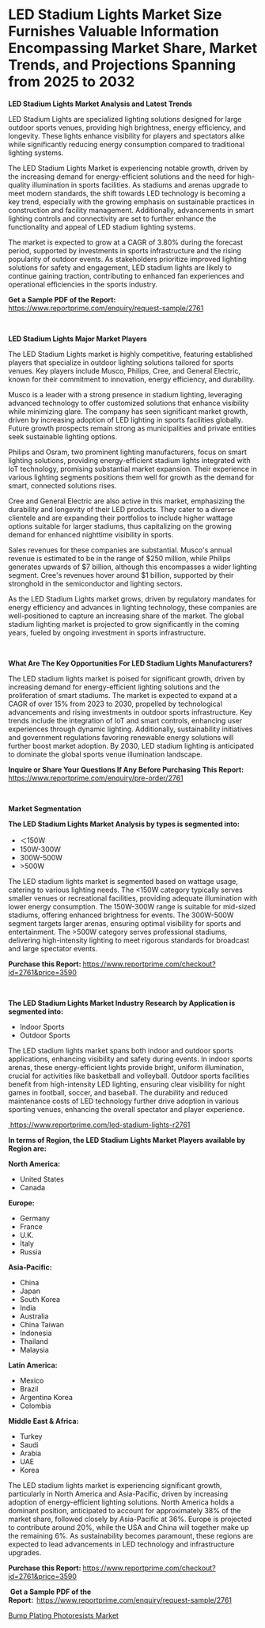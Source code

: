 <p><h1>LED Stadium Lights Market Size Furnishes Valuable Information Encompassing Market Share, Market Trends, and Projections Spanning from 2025 to 2032</h1></p><p><strong>LED Stadium Lights Market Analysis and Latest Trends</strong></p>
<p><p>LED Stadium Lights are specialized lighting solutions designed for large outdoor sports venues, providing high brightness, energy efficiency, and longevity. These lights enhance visibility for players and spectators alike while significantly reducing energy consumption compared to traditional lighting systems. </p><p>The LED Stadium Lights Market is experiencing notable growth, driven by the increasing demand for energy-efficient solutions and the need for high-quality illumination in sports facilities. As stadiums and arenas upgrade to meet modern standards, the shift towards LED technology is becoming a key trend, especially with the growing emphasis on sustainable practices in construction and facility management. Additionally, advancements in smart lighting controls and connectivity are set to further enhance the functionality and appeal of LED stadium lighting systems.</p><p>The market is expected to grow at a CAGR of 3.80% during the forecast period, supported by investments in sports infrastructure and the rising popularity of outdoor events. As stakeholders prioritize improved lighting solutions for safety and engagement, LED stadium lights are likely to continue gaining traction, contributing to enhanced fan experiences and operational efficiencies in the sports industry.</p></p>
<p><strong>Get a Sample PDF of the Report:&nbsp;</strong> <a href="https://www.reportprime.com/enquiry/request-sample/2761?utm_campaign=3503&utm_medium=2&utm_source=Github&utm_content=ia&utm_term=18032025&utm_id=led-stadium-lights">https://www.reportprime.com/enquiry/request-sample/2761</a></p>
<p>&nbsp;</p>
<p><strong>LED Stadium Lights Major Market Players</strong></p>
<p><p>The LED Stadium Lights market is highly competitive, featuring established players that specialize in outdoor lighting solutions tailored for sports venues. Key players include Musco, Philips, Cree, and General Electric, known for their commitment to innovation, energy efficiency, and durability.</p><p>Musco is a leader with a strong presence in stadium lighting, leveraging advanced technology to offer customized solutions that enhance visibility while minimizing glare. The company has seen significant market growth, driven by increasing adoption of LED lighting in sports facilities globally. Future growth prospects remain strong as municipalities and private entities seek sustainable lighting options.</p><p>Philips and Osram, two prominent lighting manufacturers, focus on smart lighting solutions, providing energy-efficient stadium lights integrated with IoT technology, promising substantial market expansion. Their experience in various lighting segments positions them well for growth as the demand for smart, connected solutions rises.</p><p>Cree and General Electric are also active in this market, emphasizing the durability and longevity of their LED products. They cater to a diverse clientele and are expanding their portfolios to include higher wattage options suitable for larger stadiums, thus capitalizing on the growing demand for enhanced nighttime visibility in sports.</p><p>Sales revenues for these companies are substantial. Musco's annual revenue is estimated to be in the range of $250 million, while Philips generates upwards of $7 billion, although this encompasses a wider lighting segment. Cree's revenues hover around $1 billion, supported by their stronghold in the semiconductor and lighting sectors. </p><p>As the LED Stadium Lights market grows, driven by regulatory mandates for energy efficiency and advances in lighting technology, these companies are well-positioned to capture an increasing share of the market. The global stadium lighting market is projected to grow significantly in the coming years, fueled by ongoing investment in sports infrastructure.</p></p>
<p>&nbsp;</p>
<p><strong>What Are The Key Opportunities For LED Stadium Lights Manufacturers?</strong></p>
<p><p>The LED stadium lights market is poised for significant growth, driven by increasing demand for energy-efficient lighting solutions and the proliferation of smart stadiums. The market is expected to expand at a CAGR of over 15% from 2023 to 2030, propelled by technological advancements and rising investments in outdoor sports infrastructure. Key trends include the integration of IoT and smart controls, enhancing user experiences through dynamic lighting. Additionally, sustainability initiatives and government regulations favoring renewable energy solutions will further boost market adoption. By 2030, LED stadium lighting is anticipated to dominate the global sports venue illumination landscape.</p></p>
<p><strong>Inquire or Share Your Questions If Any Before Purchasing This Report:</strong> <a href="https://www.reportprime.com/enquiry/pre-order/2761?utm_campaign=3503&utm_medium=2&utm_source=Github&utm_content=ia&utm_term=18032025&utm_id=led-stadium-lights">https://www.reportprime.com/enquiry/pre-order/2761</a></p>
<p>&nbsp;</p>
<p><strong>Market Segmentation</strong></p>
<p><strong>The LED Stadium Lights Market Analysis by types is segmented into:</strong></p>
<p><ul><li>＜150W</li><li>150W-300W</li><li>300W-500W</li><li>>500W</li></ul></p>
<p><p>The LED stadium lights market is segmented based on wattage usage, catering to various lighting needs. The <150W category typically serves smaller venues or recreational facilities, providing adequate illumination with lower energy consumption. The 150W-300W range is suitable for mid-sized stadiums, offering enhanced brightness for events. The 300W-500W segment targets larger arenas, ensuring optimal visibility for sports and entertainment. The >500W category serves professional stadiums, delivering high-intensity lighting to meet rigorous standards for broadcast and large spectator events.</p></p>
<p><strong>Purchase this Report:&nbsp;</strong><a href="https://www.reportprime.com/checkout?id=2761&price=3590&utm_campaign=3503&utm_medium=2&utm_source=Github&utm_content=ia&utm_term=18032025&utm_id=led-stadium-lights">https://www.reportprime.com/checkout?id=2761&price=3590</a></p>
<p>&nbsp;</p>
<p><strong>The LED Stadium Lights Market Industry Research by Application is segmented into:</strong></p>
<p><ul><li>Indoor Sports</li><li>Outdoor Sports</li></ul></p>
<p><p>The LED stadium lights market spans both indoor and outdoor sports applications, enhancing visibility and safety during events. In indoor sports arenas, these energy-efficient lights provide bright, uniform illumination, crucial for activities like basketball and volleyball. Outdoor sports facilities benefit from high-intensity LED lighting, ensuring clear visibility for night games in football, soccer, and baseball. The durability and reduced maintenance costs of LED technology further drive adoption in various sporting venues, enhancing the overall spectator and player experience.</p></p>
<p><a href="https://www.reportprime.com/led-stadium-lights-r2761?utm_campaign=3503&utm_medium=2&utm_source=Github&utm_content=ia&utm_term=18032025&utm_id=led-stadium-lights">&nbsp;https://www.reportprime.com/led-stadium-lights-r2761</a></p>
<p><strong>In terms of Region, the LED Stadium Lights Market Players available by Region are:</strong></p>
<p>
    <p> <strong> North America: </strong>
        <ul>
            <li>United States</li>
            <li>Canada</li>
        </ul>
        </p> 
    <p> <strong> Europe: </strong>
        <ul>
            <li>Germany</li>
            <li>France</li>
            <li>U.K.</li>
            <li>Italy</li>
            <li>Russia</li>
        </ul>
        </p> 
    <p> <strong> Asia-Pacific: </strong>
        <ul>
            <li>China</li>
            <li>Japan</li>
            <li>South Korea</li>
            <li>India</li>
            <li>Australia</li>
            <li>China Taiwan</li>
            <li>Indonesia</li>
            <li>Thailand</li>
            <li>Malaysia</li>
        </ul>
        </p> 
    <p> <strong> Latin America: </strong>
        <ul>
            <li>Mexico</li>
            <li>Brazil</li>
            <li>Argentina Korea</li>
            <li>Colombia</li>
        </ul>
        </p> 
    <p> <strong> Middle East & Africa: </strong>
        <ul>
            <li>Turkey</li>
            <li>Saudi</li>
            <li>Arabia</li>
            <li>UAE</li>
            <li>Korea</li>
        </ul>
    </p>
    </p>
<p><p>The LED stadium lights market is experiencing significant growth, particularly in North America and Asia-Pacific, driven by increasing adoption of energy-efficient lighting solutions. North America holds a dominant position, anticipated to account for approximately 38% of the market share, followed closely by Asia-Pacific at 36%. Europe is projected to contribute around 20%, while the USA and China will together make up the remaining 6%. As sustainability becomes paramount, these regions are expected to lead advancements in LED technology and infrastructure upgrades.</p></p>
<p><strong>Purchase this Report: </strong><a href="https://www.reportprime.com/checkout?id=2761&price=3590&utm_campaign=3503&utm_medium=2&utm_source=Github&utm_content=ia&utm_term=18032025&utm_id=led-stadium-lights">https://www.reportprime.com/checkout?id=2761&price=3590</a></p>
<p>&nbsp;<strong>Get a Sample PDF of the Report:&nbsp;&nbsp;</strong><a href="https://www.reportprime.com/enquiry/request-sample/2761?utm_campaign=3503&utm_medium=2&utm_source=Github&utm_content=ia&utm_term=18032025&utm_id=led-stadium-lights">https://www.reportprime.com/enquiry/request-sample/2761</a></p>
<p><strong></strong></p>
<p><p><a href="https://github.com/JakirUddin651/Market-Research-Report-List-2/blob/main/bump-plating-photoresists-market.md?utm_campaign=3503&utm_medium=2&utm_source=Github&utm_content=ia&utm_term=18032025&utm_id=led-stadium-lights">Bump Plating Photoresists Market</a></p></p>